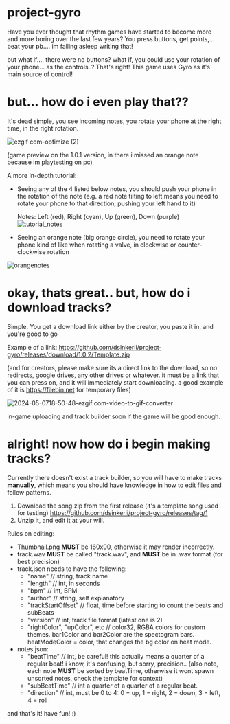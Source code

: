 # project-gyro
Have you ever thought that rhythm games have started to become more and more boring over the last few years?
You press buttons, get points,... beat your pb.... im falling asleep writing that!

but what if.... there were no buttons? what if, you could use your rotation of your phone... as the controls..?
That's right! This game uses Gyro as it's main source of control!

# but... how do i even play that??

It's dead simple, you see incoming notes, you rotate your phone at the right time, in the right rotation.

![ezgif com-optimize (2)](https://github.com/dsinkerii/project-gyro/assets/104655906/a8803193-7149-431a-8b6d-6971789fbc8e)

(game preview on the 1.0.1 version, in there i missed an orange note because im playtesting on pc)

A more in-depth tutorial:
- Seeing any of the 4 listed below notes, you should push your phone in the rotation of the note (e.g. a red note tilting to left means you need to rotate your phone to that direction, pushing your left hand to it)

  Notes: Left (red), Right (cyan), Up (green), Down (purple)
![tutorial_notes](https://github.com/dsinkerii/project-gyro/assets/104655906/a135c70f-066d-4a87-9121-c97c2b18e6d3)

- Seeing an orange note (big orange circle), you need to rotate your phone kind of like when rotating a valve, in clockwise or counter-clockwise rotation

![orangenotes](https://github.com/dsinkerii/project-gyro/assets/104655906/473143ad-bed8-49da-a2c7-90e88312e12c)


# okay, thats great.. but, how do i download tracks?

Simple. You get a download link either by the creator, you paste it in, and you're good to go

Example of a link: https://github.com/dsinkerii/project-gyro/releases/download/1.0.2/Template.zip

(and for creators, please make sure its a direct link to the download, so no redirects, google drives, any other drives or whatever. it must be a link that you can press on, and it will immediately start downloading. a good example of it is https://filebin.net for temporary files)

![2024-05-0718-50-48-ezgif com-video-to-gif-converter](https://github.com/dsinkerii/project-gyro/assets/104655906/aa399054-417c-43f9-8ce2-61f7189b210c)

in-game uploading and track builder soon if the game will be good enough.

# alright! now how do i begin making tracks?

Currently there doesn't exist a track builder, so you will have to make tracks **manually**, which means you should have knowledge in how to edit files and follow patterns.

1. Download the song.zip from the first release (it's a template song used for testing)
    https://github.com/dsinkerii/project-gyro/releases/tag/1
2. Unzip it, and edit it at your will.

Rules on editing:
- Thumbnail.png **MUST** be 160x90, otherwise it may render incorrectly.
- track.wav **MUST** be called "track.wav", and **MUST** be in .wav format (for best precision)
- track.json needs to have the following:
  - "name" // string, track name
  - "length" // int, in seconds
  - "bpm" // int, BPM
  - "author" // string, self explanatory
  - "trackStartOffset" // float, time before starting to count the beats and subBeats
  - "version" // int, track file format (latest one is 2)
  - "rightColor", "upColor", etc // color32, RGBA colors for custom themes. bar1Color and bar2Color are the spectogram bars. heatModeColor = color, that changes the bg color on heat mode.
- notes.json:
  - "beatTime" // int, be careful! this actually means a quarter of a regular beat! i know, it's confusing, but sorry, precision.. (also note, each note **MUST** be sorted by beatTime, otherwise it wont spawn unsorted notes, check the template for context)
  - "subBeatTime" // int a quarter of a quarter of a regular beat.
  - "direction" // int, must be 0 to 4: 0 = up, 1 = right, 2 = down, 3 = left, 4 = roll
 
and that's it! have fun! :)
